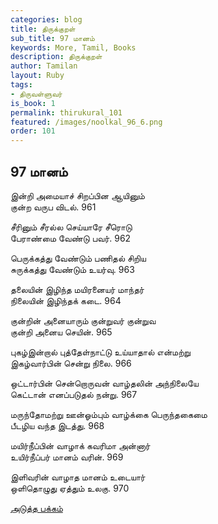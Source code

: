 ```yaml
---
categories: blog
title: திருக்குறள்
sub_title: 97 மானம்
keywords: More, Tamil, Books
description: திருக்குறள்
author: Tamilan
layout: Ruby
tags:
- திருவள்ளுவர்
is_book: 1
permalink: thirukural_101
featured: /images/noolkal_96_6.png
order: 101
---
```

## 97 மானம்

இன்றி அமையாச் சிறப்பின ஆயினும்  
குன்ற வருப விடல். 961

சீரினும் சீரல்ல செய்யாரே சீரொடு  
பேராண்மை வேண்டு பவர். 962

பெருக்கத்து வேண்டும் பணிதல் சிறிய  
சுருக்கத்து வேண்டும் உயர்வு. 963

தலையின் இழிந்த மயிரனையர் மாந்தர்  
நிலையின் இழிந்தக் கடை. 964

குன்றின் அனையாரும் குன்றுவர் குன்றுவ  
குன்றி அனைய செயின். 965

புகழ்இன்றால் புத்தேள்நாட்டு உய்யாதால் என்மற்று  
இகழ்வார்பின் சென்று நிலை. 966

ஒட்டார்பின் சென்றொருவன் வாழ்தலின் அந்நிலையே  
கெட்டான் எனப்படுதல் நன்று. 967

மருந்தோமற்று ஊன்ஓம்பும் வாழ்க்கை பெருந்தகைமை  
பீடழிய வந்த இடத்து. 968

மயிர்நீப்பின் வாழாக் கவரிமா அன்னார்  
உயிர்நீப்பர் மானம் வரின். 969

இளிவரின் வாழாத மானம் உடையார்  
ஒளிதொழுது ஏத்தும் உலகு. 970

[அடுத்த பக்கம்](thirukural_102)